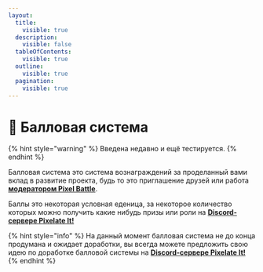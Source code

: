 ```yaml
---
layout:
  title:
    visible: true
  description:
    visible: false
  tableOfContents:
    visible: true
  outline:
    visible: true
  pagination:
    visible: true
---
```


# 📌 Балловая система

{% hint style="warning" %}
Введена недавно и ещё тестируется.
{% endhint %}

Балловая система это система вознаграждений за проделанный вами вклад в развитие проекта, будь то это приглашение друзей или работа [**модератором Pixel Battle**](../moderators.md#main).

Баллы это некоторая условная еденица, за некоторое количество которых можно получить какие нибудь призы или роли на [**Discord-сервере Pixelate It!**](https://discord.gg/XBPyGUv3DT)

{% hint style="info" %}
На данный момент балловая система не до конца продумана и ожидает доработки, вы всегда можете предложить свою идею по доработке балловой системы на [**Discord-сервере Pixelate It!**](https://discord.gg/XBPyGUv3DT)
{% endhint %}
